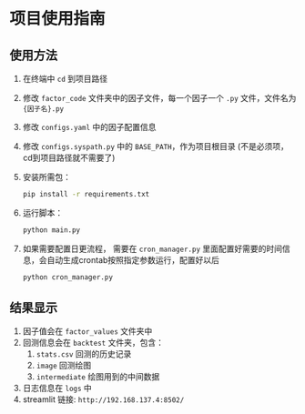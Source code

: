 # 项目使用指南

## 使用方法

1. 在终端中 `cd` 到项目路径
2. 修改 `factor_code` 文件夹中的因子文件，每一个因子一个 `.py` 文件，文件名为 `{因子名}.py`
3. 修改 `configs.yaml` 中的因子配置信息
4. 修改 `configs.syspath.py` 中的 `BASE_PATH`，作为项目根目录 (不是必须项，cd到项目路径就不需要了)
5. 安装所需包：

    ```bash
    pip install -r requirements.txt
    ```

6. 运行脚本：

    ```bash
    python main.py
    ```
7. 如果需要配置日更流程， 需要在 `cron_manager.py` 里面配置好需要的时间信息，会自动生成crontab按照指定参数运行，配置好以后
    ```bash
    python cron_manager.py
    ```

## 结果显示

1. 因子值会在 `factor_values` 文件夹中
2. 回测信息会在 `backtest` 文件夹，包含：
    1. `stats.csv` 回测的历史记录
    2. `image` 回测绘图
    3. `intermediate` 绘图用到的中间数据
3. 日志信息在 `logs` 中
3. streamlit 链接: `http://192.168.137.4:8502/`
